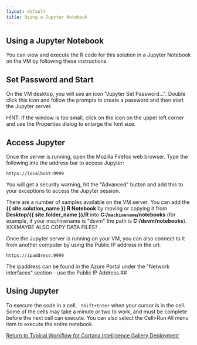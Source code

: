 ```yaml
---
layout: default
title: Using a Jupyter Notebook
---
```

## Using a Jupyter Notebook

You can view and execute the R code for this solution in a Jupyter Notebook on the VM by following these instructions. 

## Set Password and Start

On the VM desktop, you will see an icon "Jupyter Set Password...".  Double click this icon and follow the prompts to create a password and then start the Jupyter server.  

HINT: If the window is too small, click on the icon on the upper left corner and use the Properties dialog to enlarge the font size.
       
## Access Jupyter

Once the server is running, open the Mozilla Firefox web browser.  Type the following into the address bar to access Jupyter: 

    https://localhost:9999

You will get a security warning, hit the "Advanced" button and add this to your exceptions to access the Jupyter session.

 There are a number of samples available on the VM server.  You can add the **{{ site.solution_name }} R Notebook** by moving or copying it from **Desktop/{{ site.folder_name }}/R** into **C:/`machinename`/notebooks** (for example, if your machinename is "dsvm" the path is **C:/dsvm/notebooks**).  XXXMAYBE ALSO COPY DATA FILES? .

 Once the Jupyter server is running on your VM, you can also connect to it from another computer by using the Public IP address in the url:

    https://ipaddress:9999
        
The ipaddress can be found in the Azure Portal under the "Network interfaces" section - use the Public IP Address.##

## Using Jupyter

To execute the code in a cell, ` Shift+Enter` when your cursor is in the cell.  Some of the cells may take a minute or two to work, and must be complete before the next cell can execute.  You can also select the Cell>Run All menu item to execute the entire notebook.


<a href="CIG_Workflow.html#step2">Return to Typical Workflow for Cortana Intelligence Gallery Deployment<a>